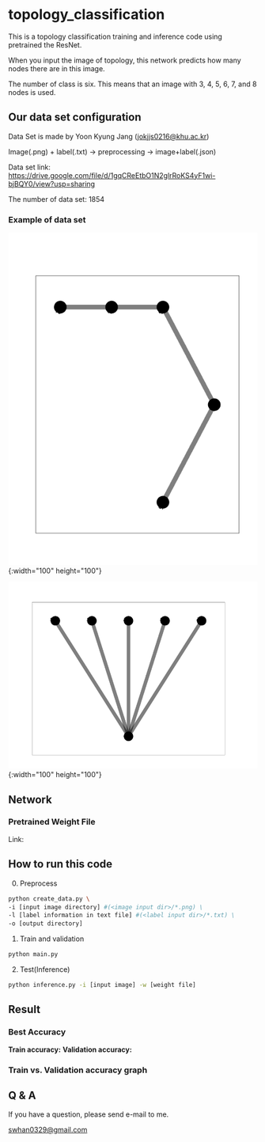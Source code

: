 # topology_classification
This is a topology classification training and inference code using pretrained the ResNet.

When you input the image of topology, this network predicts how many nodes there are in this image.

The number of class is six. This means that an image with 3, 4, 5, 6, 7, and 8 nodes is used.

## Our data set configuration
Data Set is made by Yoon Kyung Jang (jokjjs0216@khu.ac.kr)

Image(.png) + label(.txt) -> preprocessing -> image+label(.json)

Data set link: https://drive.google.com/file/d/1gqCReEtbO1N2glrRoKS4yF1wi-bjBQY0/view?usp=sharing

The number of data set: 1854

### Example of data set
![ex_screenshot](./input/14.png){:width="100" height="100"}

![ex_screenshott](./input/104.png){:width="100" height="100"}

## Network
### Pretrained Weight File
Link: 

## How to run this code
0. Preprocess

```bash
python create_data.py \
-i [input image directory] #(<image input dir>/*.png) \
-l [label information in text file] #(<label input dir>/*.txt) \
-o [output directory]
```

1. Train and validation

```bash
python main.py
```

2. Test(Inference)

```bash
python inference.py -i [input image] -w [weight file]
```

## Result

### Best Accuracy
__Train accuracy:__ 
__Validation accuracy:__ 

### Train vs. Validation accuracy graph


## Q & A
If you have a question, please send e-mail to me.

swhan0329@gmail.com
